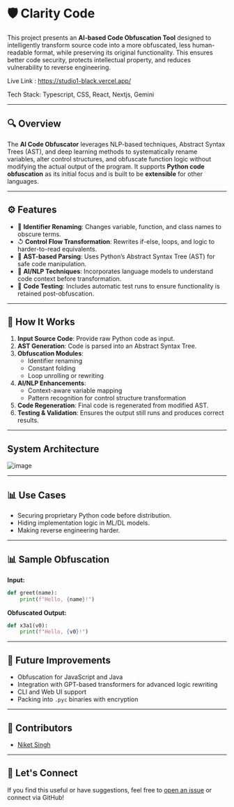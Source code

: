 # 🛡️ Clarity Code

This project presents an **AI-based Code Obfuscation Tool** designed to intelligently transform source code into a more obfuscated, less human-readable format, while preserving its original functionality. This ensures better code security, protects intellectual property, and reduces vulnerability to reverse engineering.

Live Link : https://studio1-black.vercel.app/

Tech Stack: Typescript, CSS, React, Nextjs, Gemini

---

## 🔍 Overview

The **AI Code Obfuscator** leverages NLP-based techniques, Abstract Syntax Trees (AST), and deep learning methods to systematically rename variables, alter control structures, and obfuscate function logic without modifying the actual output of the program. It supports **Python code obfuscation** as its initial focus and is built to be **extensible** for other languages.

---

## ⚙️ Features

- 🔐 **Identifier Renaming**: Changes variable, function, and class names to obscure terms.
- ↺ **Control Flow Transformation**: Rewrites if-else, loops, and logic to harder-to-read equivalents.
- 🌲 **AST-based Parsing**: Uses Python’s Abstract Syntax Tree (AST) for safe code manipulation.
- 🧠 **AI/NLP Techniques**: Incorporates language models to understand code context before transformation.
- 🧪 **Code Testing**: Includes automatic test runs to ensure functionality is retained post-obfuscation.

---

## 🚀 How It Works

1. **Input Source Code**: Provide raw Python code as input.
2. **AST Generation**: Code is parsed into an Abstract Syntax Tree.
3. **Obfuscation Modules**:
    - Identifier renaming
    - Constant folding
    - Loop unrolling or rewriting
4. **AI/NLP Enhancements**:
    - Context-aware variable mapping
    - Pattern recognition for control structure transformation
5. **Code Regeneration**: Final code is regenerated from modified AST.
6. **Testing & Validation**: Ensures the output still runs and produces correct results.

---

## System Architecture
![image](https://github.com/user-attachments/assets/21e19a2f-a0ad-4d01-9aed-e731027aed94)

---

## 📊 Use Cases

- Securing proprietary Python code before distribution.
- Hiding implementation logic in ML/DL models.
- Making reverse engineering harder.

---

## 📊 Sample Obfuscation

**Input:**
```python
def greet(name):
    print(f"Hello, {name}!")
```

**Obfuscated Output:**
```python
def x3a1(v0):
    print(f"Hello, {v0}!")
```

---

## 📅 Future Improvements

- Obfuscation for JavaScript and Java
- Integration with GPT-based transformers for advanced logic rewriting
- CLI and Web UI support
- Packing into `.pyc` binaries with encryption

---

## 🙏 Contributors

- [Niket Singh](https://github.com/NiketSingh147)

---

## 🚀 Let's Connect

If you find this useful or have suggestions, feel free to [open an issue](https://github.com/Rishivarshney100/AI_Code_Obfuscation/issues) or connect via GitHub!
